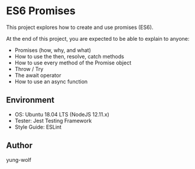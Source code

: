 # ES6 Promises
This project explores how to create and use promises (ES6).

At the end of this project, you are expected to be able to explain to anyone:
- Promises (how, why, and what)
- How to use the then, resolve, catch methods
- How to use every method of the Promise object
- Throw / Try
- The await operator
- How to use an async function

## Environment
- OS: Ubuntu 18.04 LTS (NodeJS 12.11.x)
- Tester: Jest Testing Framework
- Style Guide: ESLint

## Author
yung-wolf
